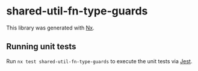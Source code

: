 # shared-util-fn-type-guards

This library was generated with [Nx](https://nx.dev).

## Running unit tests

Run `nx test shared-util-fn-type-guards` to execute the unit tests via [Jest](https://jestjs.io).
